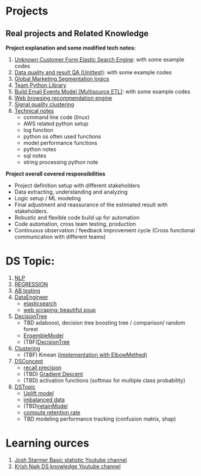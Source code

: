# Projects

## Real projects and Related Knowledge 

**Project explanation and some modified tech notes:**

1. [Unknown Customer Form Elastic Search Engine](RealProject/customer_es_engine.md): with some example codes
2. [Data quality and result QA (Unittest)](RealProject/team_unittest.md): with some example codes
3. [Global Marketing Segmentation logics](RealProject/segmentation_logic.md)
4. [Team Python Library](RealProject/team_lib.md)
5. [Build Email Events Model (Multisource ETL)](RealProject/email_events_model.md): with some example codes
6. [Web browsing recommendation engine](RealProject/web_browsing_recommendation.md)
7. [Signal quality clustering](RealProject/signal_quality.md)
8. [Technical notes](RealProject/TechNote)
    * command line code (linux)
    * AWS related python setup
    * log function
    * python os often used functions
    * model performance functions
    * python notes
    * sql notes
    * string processing python note

**Project overall covered responsibilities**
* Project definition setup with different stakeholders
* Data extracting, understanding and analyzing 
* Logic setup / ML modeling
* Final adjustment and reassurance of the estimated result with stakeholders.
* Robustic and flexible code build up for automation
* Code automation, cross team testing, production
* Continuous observation / feedback improvement cycle (Cross functional communication with different teams)

# DS Topic:

1. [NLP](NLP)
2. [REGRESSION](REGRESSION)
3. [AB testing](ABTesting)
4. [DataEngineer](DataEngineer)
   * [elasticsearch](DataEngineer/elasticsearch.md)
   * [web scraping: beautiful soup](DataEngineer/beautifulsoup.ipynb)
5. [DecisionTree](DecisionTree)
    * TBD adaboost, decision tree boosting tree / comparison/ random forest
    * [EnsembleModel](DecisionTree/EnsembleModel.md)
    * (TBF)[DecisionTree](DecisionTree/decisiontree.md)
6. [Clustering](Clustering)
    * (TBF) Kmean [(implementation with ElbowMethed)](Clustering/ElbowMethod.ipynb)
7. [DSConcept](DSConcept)
   * [recall precision](DSConcept/recall_precision.md)
   * (TBD) [Gradient Descent](DSConcept/GradientDescent.md)
   * (TBD) activation functions (softmax for multiple class probability)
8. [DSTopic](DSTopic)
   * [Uplift model](DSTopic/upliftmodel.md)
   * [imbalanced data](DSTopic/imbalance_data.md)
   * (TBD)[retainModel](DSTopic/retrain_model.md)
   * [compute retention rate](DSTopic/retention_rate.ipynb)
   * TBD modeling performance tracking (confusion matrix, shap)


# Learning ources

1. [Josh Starmer Basic statistic Youtube channel ](https://www.youtube.com/channel/UCtYLUTtgS3k1Fg4y5tAhLbw)
2. [Krish Naik DS knowledge Youtube channel](https://www.youtube.com/user/krishnaik06)
